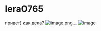 # lera0765
привет)
как дела?
![image.png…](https://img.freepik.com/free-photo/nature-landscape-with-lake-mountain_395237-240.jpg)
![image](https://github.com/user-attachments/assets/9ae00332-0937-4c30-ba1f-65f1b732a7b2)
